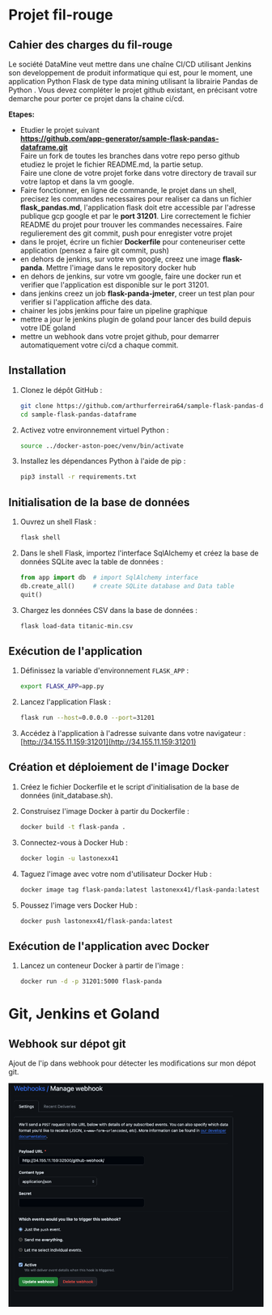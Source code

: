 # Projet fil-rouge

## Cahier des charges du fil-rouge
Le société DataMine veut mettre dans une chaîne CI/CD utilisant Jenkins son developpement
de produit informatique qui est, pour le moment, une application Python Flask de type data mining utilisant la librairie Pandas de Python .
Vous devez compléter le projet github existant, en précisant votre demarche pour porter ce projet dans la chaine ci/cd.

**Etapes:**
* Etudier le projet suivant   
  **https://github.com/app-generator/sample-flask-pandas-dataframe.git**  
  Faire un fork de toutes les branches dans votre repo perso github  
  etudiez le projet le fichier README.md, la partie setup.   
  Faire une clone de votre projet forke dans votre directory de travail sur votre laptop et
  dans la vm google.
* Faire fonctionner, en ligne de commande,  le projet dans un shell, precisez les commandes necessaires pour realiser ca dans un fichier **flask_pandas.md**, l'application flask doit etre accessible par l'adresse publique gcp google et par le **port 31201**. Lire correctement le fichier README du projet pour trouver les commandes necessaires. Faire regulierement des git commit, push pour enregister votre projet
* dans le projet, écrire un fichier **Dockerfile** pour conteneuriser cette application (pensez a faire git commit, push)
* en dehors de jenkins, sur votre vm google, creez une image **flask-panda**. Mettre l'image dans le repository docker hub
* en dehors de jenkins, sur votre vm google,  faire une docker run et verifier que l'application est disponible sur le port 31201.
* dans jenkins creez un job **flask-panda-jmeter**, creer un test plan pour verifier si l'application affiche des data.
* chainer les jobs jenkins pour faire un pipeline graphique
* mettre a jour le jenkins plugin de goland pour lancer des build depuis votre IDE goland
* mettre un webhook dans votre projet github, pour demarrer automatiquement votre ci/cd a chaque commit.


## Installation 
    
1. Clonez le dépôt GitHub :
    ```bash
    git clone https://github.com/arthurferreira64/sample-flask-pandas-dataframe.git
    cd sample-flask-pandas-dataframe
    ```

2. Activez votre environnement virtuel Python :
    ```bash
    source ../docker-aston-poec/venv/bin/activate
    ```

3. Installez les dépendances Python à l'aide de pip :
    ```bash
    pip3 install -r requirements.txt
    ```

## Initialisation de la base de données

1. Ouvrez un shell Flask :
    ```bash
    flask shell
    ```

2. Dans le shell Flask, importez l'interface SqlAlchemy et créez la base de données SQLite avec la table de données :
    ```python
    from app import db  # import SqlAlchemy interface
    db.create_all()     # create SQLite database and Data table
    quit()
    ```

3. Chargez les données CSV dans la base de données :
    ```bash
    flask load-data titanic-min.csv
    ```

## Exécution de l'application

1. Définissez la variable d'environnement `FLASK_APP` :
    ```bash
    export FLASK_APP=app.py
    ```

2. Lancez l'application Flask :
    ```bash
    flask run --host=0.0.0.0 --port=31201
    ```

3. Accédez à l'application à l'adresse suivante dans votre navigateur : [http://34.155.11.159:31201](http://34.155.11.159:31201)

## Création et déploiement de l'image Docker

1. Créez le fichier Dockerfile et le script d'initialisation de la base de données (init_database.sh).

2. Construisez l'image Docker à partir du Dockerfile :
    ```bash
    docker build -t flask-panda .
    ```

3. Connectez-vous à Docker Hub :
    ```bash
    docker login -u lastonexx41
    ```

4. Taguez l'image avec votre nom d'utilisateur Docker Hub :
    ```bash
    docker image tag flask-panda:latest lastonexx41/flask-panda:latest
    ```

5. Poussez l'image vers Docker Hub :
    ```bash
    docker push lastonexx41/flask-panda:latest
    ```

## Exécution de l'application avec Docker

1. Lancez un conteneur Docker à partir de l'image :
    ```bash
    docker run -d -p 31201:5000 flask-panda
    ```

# Git, Jenkins et Goland
## Webhook sur dépot git
Ajout de l'ip dans webhook pour détecter les modifications sur mon dépot git.

![Webhook](/media/screen1.png "Webhook")